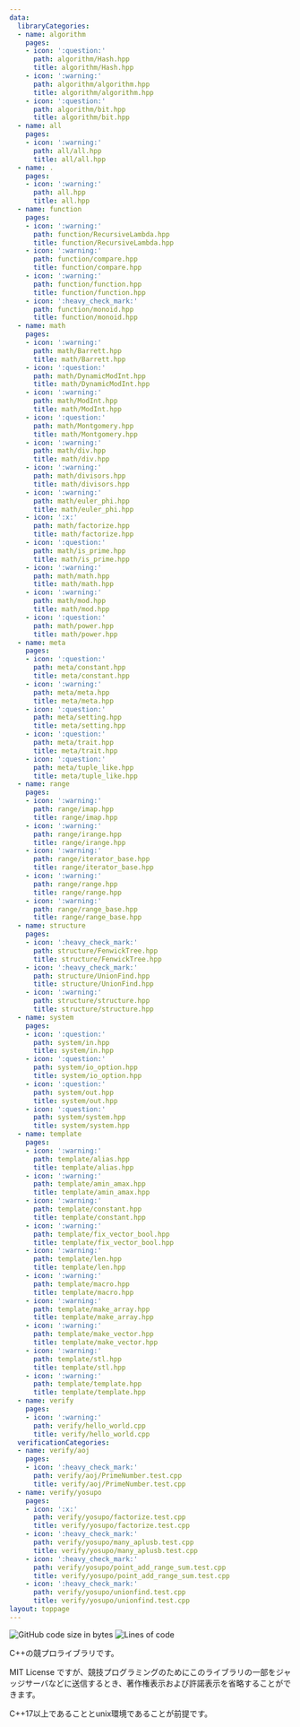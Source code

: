 ```yaml
---
data:
  libraryCategories:
  - name: algorithm
    pages:
    - icon: ':question:'
      path: algorithm/Hash.hpp
      title: algorithm/Hash.hpp
    - icon: ':warning:'
      path: algorithm/algorithm.hpp
      title: algorithm/algorithm.hpp
    - icon: ':question:'
      path: algorithm/bit.hpp
      title: algorithm/bit.hpp
  - name: all
    pages:
    - icon: ':warning:'
      path: all/all.hpp
      title: all/all.hpp
  - name: .
    pages:
    - icon: ':warning:'
      path: all.hpp
      title: all.hpp
  - name: function
    pages:
    - icon: ':warning:'
      path: function/RecursiveLambda.hpp
      title: function/RecursiveLambda.hpp
    - icon: ':warning:'
      path: function/compare.hpp
      title: function/compare.hpp
    - icon: ':warning:'
      path: function/function.hpp
      title: function/function.hpp
    - icon: ':heavy_check_mark:'
      path: function/monoid.hpp
      title: function/monoid.hpp
  - name: math
    pages:
    - icon: ':warning:'
      path: math/Barrett.hpp
      title: math/Barrett.hpp
    - icon: ':question:'
      path: math/DynamicModInt.hpp
      title: math/DynamicModInt.hpp
    - icon: ':warning:'
      path: math/ModInt.hpp
      title: math/ModInt.hpp
    - icon: ':question:'
      path: math/Montgomery.hpp
      title: math/Montgomery.hpp
    - icon: ':warning:'
      path: math/div.hpp
      title: math/div.hpp
    - icon: ':warning:'
      path: math/divisors.hpp
      title: math/divisors.hpp
    - icon: ':warning:'
      path: math/euler_phi.hpp
      title: math/euler_phi.hpp
    - icon: ':x:'
      path: math/factorize.hpp
      title: math/factorize.hpp
    - icon: ':question:'
      path: math/is_prime.hpp
      title: math/is_prime.hpp
    - icon: ':warning:'
      path: math/math.hpp
      title: math/math.hpp
    - icon: ':warning:'
      path: math/mod.hpp
      title: math/mod.hpp
    - icon: ':question:'
      path: math/power.hpp
      title: math/power.hpp
  - name: meta
    pages:
    - icon: ':question:'
      path: meta/constant.hpp
      title: meta/constant.hpp
    - icon: ':warning:'
      path: meta/meta.hpp
      title: meta/meta.hpp
    - icon: ':question:'
      path: meta/setting.hpp
      title: meta/setting.hpp
    - icon: ':question:'
      path: meta/trait.hpp
      title: meta/trait.hpp
    - icon: ':question:'
      path: meta/tuple_like.hpp
      title: meta/tuple_like.hpp
  - name: range
    pages:
    - icon: ':warning:'
      path: range/imap.hpp
      title: range/imap.hpp
    - icon: ':warning:'
      path: range/irange.hpp
      title: range/irange.hpp
    - icon: ':warning:'
      path: range/iterator_base.hpp
      title: range/iterator_base.hpp
    - icon: ':warning:'
      path: range/range.hpp
      title: range/range.hpp
    - icon: ':warning:'
      path: range/range_base.hpp
      title: range/range_base.hpp
  - name: structure
    pages:
    - icon: ':heavy_check_mark:'
      path: structure/FenwickTree.hpp
      title: structure/FenwickTree.hpp
    - icon: ':heavy_check_mark:'
      path: structure/UnionFind.hpp
      title: structure/UnionFind.hpp
    - icon: ':warning:'
      path: structure/structure.hpp
      title: structure/structure.hpp
  - name: system
    pages:
    - icon: ':question:'
      path: system/in.hpp
      title: system/in.hpp
    - icon: ':question:'
      path: system/io_option.hpp
      title: system/io_option.hpp
    - icon: ':question:'
      path: system/out.hpp
      title: system/out.hpp
    - icon: ':question:'
      path: system/system.hpp
      title: system/system.hpp
  - name: template
    pages:
    - icon: ':warning:'
      path: template/alias.hpp
      title: template/alias.hpp
    - icon: ':warning:'
      path: template/amin_amax.hpp
      title: template/amin_amax.hpp
    - icon: ':warning:'
      path: template/constant.hpp
      title: template/constant.hpp
    - icon: ':warning:'
      path: template/fix_vector_bool.hpp
      title: template/fix_vector_bool.hpp
    - icon: ':warning:'
      path: template/len.hpp
      title: template/len.hpp
    - icon: ':warning:'
      path: template/macro.hpp
      title: template/macro.hpp
    - icon: ':warning:'
      path: template/make_array.hpp
      title: template/make_array.hpp
    - icon: ':warning:'
      path: template/make_vector.hpp
      title: template/make_vector.hpp
    - icon: ':warning:'
      path: template/stl.hpp
      title: template/stl.hpp
    - icon: ':warning:'
      path: template/template.hpp
      title: template/template.hpp
  - name: verify
    pages:
    - icon: ':warning:'
      path: verify/hello_world.cpp
      title: verify/hello_world.cpp
  verificationCategories:
  - name: verify/aoj
    pages:
    - icon: ':heavy_check_mark:'
      path: verify/aoj/PrimeNumber.test.cpp
      title: verify/aoj/PrimeNumber.test.cpp
  - name: verify/yosupo
    pages:
    - icon: ':x:'
      path: verify/yosupo/factorize.test.cpp
      title: verify/yosupo/factorize.test.cpp
    - icon: ':heavy_check_mark:'
      path: verify/yosupo/many_aplusb.test.cpp
      title: verify/yosupo/many_aplusb.test.cpp
    - icon: ':heavy_check_mark:'
      path: verify/yosupo/point_add_range_sum.test.cpp
      title: verify/yosupo/point_add_range_sum.test.cpp
    - icon: ':heavy_check_mark:'
      path: verify/yosupo/unionfind.test.cpp
      title: verify/yosupo/unionfind.test.cpp
layout: toppage
---
```

![GitHub code size in bytes](https://img.shields.io/github/languages/code-size/Chipppppppppp/kyopro?style=flat-square)
![Lines of code](https://img.shields.io/tokei/lines/github/Chipppppppppp/kyopro?style=flat-square)

C++の競プロライブラリです。

MIT License ですが、競技プログラミングのためにこのライブラリの一部をジャッジサーバなどに送信するとき、著作権表示および許諾表示を省略することができます。

C++17以上であることとunix環境であることが前提です。
